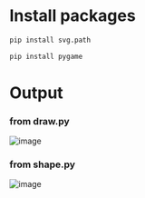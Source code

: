 # Install packages
```bash
pip install svg.path
```
    
```bash
pip install pygame
```

# Output
### from draw.py
![image](https://github.com/6410615113/CN332-bnpp/assets/88651584/53520025-2eb4-435f-92cc-8b5d35ef7bb9)

### from shape.py
![image](https://github.com/6410615113/CN332-bnpp/assets/88651584/864a693e-96c8-4af5-a045-54f7e8d10704)

